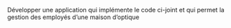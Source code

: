 Développer une application qui implémente le code ci-joint et qui permet la gestion des employés d’une maison d’optique

